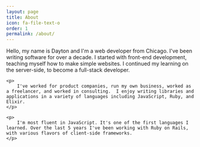 ```yaml
---
layout: page
title: About
icon: fa-file-text-o
order: 1
permalink: /about/
---
```


<div class="page-description">
    <p>
        Hello, my name is Dayton and I'm a web developer from Chicago. I've been writing software for over a decade. I started with front-end development, teaching myself how to make simple websites. I continued my learning on the server-side, to become a full-stack developer.
    </p>

    <p>
        I've worked for product companies, run my own business, worked as a freelancer, and worked in consulting.  I enjoy writing libraries and applications in a variety of languages including JavaScript, Ruby, and Elixir.
    </p>

    <p>
        I'm most fluent in JavaScript. It's one of the first languages I learned. Over the last 5 years I've been working with Ruby on Rails, with various flavors of client-side frameworks.
    </p>
</div>
